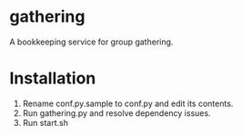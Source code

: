 # gathering
A bookkeeping service for group gathering.

# Installation
1. Rename conf.py.sample to conf.py and edit its contents.
2. Run gathering.py and resolve dependency issues.
3. Run start.sh

